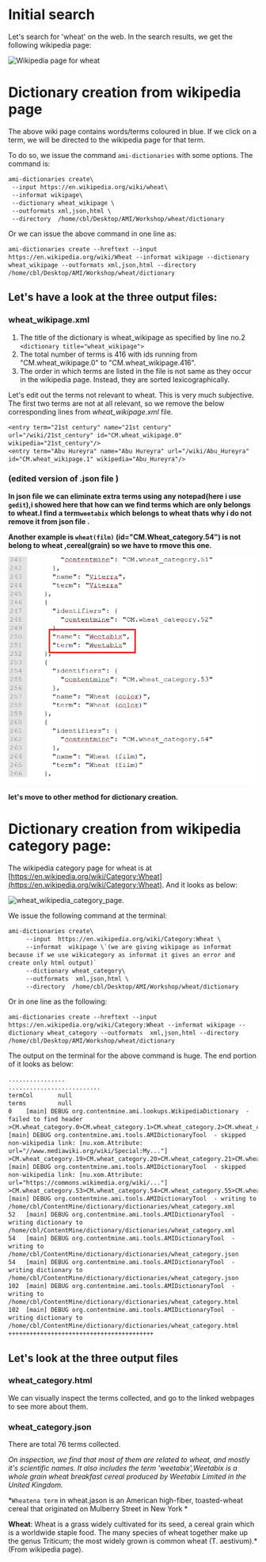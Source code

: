 # Initial search

Let's search for 'wheat' on the web. In the search results, we get the following wikipedia page:

![Wikipedia page for wheat](assets/WheatWikipedia.png)


# Dictionary creation from wikipedia page
The above wiki page contains words/terms coloured in blue. If we click on a term, we will be directed to the wikipedia page for that term.
   
To do so, we issue the command `ami-dictionaries` with some options. The command is:
```
ami-dictionaries create\
 --input https://en.wikipedia.org/wiki/wheat\
 --informat wikipage\
 --dictionary wheat_wikipage \
 --outformats xml,json,html \
 --directory  /home/cbl/Desktop/AMI/Workshop/wheat/dictionary
```
Or we can issue the above command in one line as:
```
ami-dictionaries create --hreftext --input https://en.wikipedia.org/wiki/Wheat --informat wikipage --dictionary wheat_wikipage --outformats xml,json,html --directory /home/cbl/Desktop/AMI/Workshop/wheat/dictionary
```


## Let's have a look at the three output files:
 
### wheat_wikipage.xml


1. The title of the dictionary is wheat_wikipage as specified by line no.2 `<dictionary title="wheat_wikipage">`
2. The total number of terms is 416 with ids running from "CM.wheat_wikipage.0" to "CM.wheat_wikipage.416".
3. The order in which terms are listed in the file is not same as they occur in the wikipedia page. Instead, they are sorted lexicographically.

Let's edit out the terms not relevant to wheat. This is very much subjective.
The first two terms are not at all relevant, so we remove the below corresponding lines from *wheat_wikipage.xml* file.
```
<entry term="21st century" name="21st century" url="/wiki/21st_century" id="CM.wheat_wikipage.0" wikipedia="21st_century"/>
<entry term="Abu Hureyra" name="Abu Hureyra" url="/wiki/Abu_Hureyra" id="CM.wheat_wikipage.1" wikipedia="Abu_Hureyra"/>
```

### (edited version of .json file )


**In json file we can eliminate extra terms using any notepad(here i use `gedit`),i showed here that how can we find terms which are only belongs to wheat.I find a term`weetabix` which belongs to wheat thats why i do not remove it from json file .**

**Another example is `wheat(film)` (id="CM.Wheat_category.54") is not belong to wheat ,cereal(grain) so we have to rmove this one.** 

![wheat_weetabix_term](assets/weetabix_term.png)

 **let's move to other method for dictionary creation.**  

# Dictionary creation from wikipedia category page:

The wikipedia category page for wheat is at [https://en.wikipedia.org/wiki/Category:Wheat](https://en.wikipedia.org/wiki/Category:Wheat). And it looks as below:

![wheat_wikipedia_category_page](https://github.com/petermr/tigr2ess/blob/master/crops/wheat/wheat_wikicategory_page.png).

We issue the following command at the terminal:
```
ami-dictionaries create\
     --input  https://en.wikipedia.org/wiki/Category:Wheat \
     --informat  wikipage \`(we are giving wikipage as informat because if we use wikicategory as informat it gives an error and create only html output)`
     --dictionary wheat_category\
     --outformats  xml,json,html \
     --directory  /home/cbl/Desktop/AMI/Workshop/wheat/dictionary
```

Or in one line as the following:
```
ami-dictionaries create --hreftext --input https://en.wikipedia.org/wiki/Category:Wheat --informat wikipage --dictionary wheat_category --outformats  xml,json,html --directory  /home/cbl/Desktop/AMI/Workshop/wheat/dictionary
```
   

The output on the terminal for the above command is huge. The end portion of it looks as below:
```
................
..........................
termCol       null
terms         null
0    [main] DEBUG org.contentmine.ami.lookups.WikipediaDictionary  - failed to find header
>CM.wheat_category.0>CM.wheat_category.1>CM.wheat_category.2>CM.wheat_category.3>CM.wheat_category.4>CM.wheat_category.5>CM.wheat_category.6>CM.wheat_category.7>CM.wheat_category.8>CM.wheat_category.9>CM.wheat_category.10>CM.wheat_category.11>CM.wheat_category.12>CM.wheat_category.13>CM.wheat_category.14>CM.wheat_category.15>CM.wheat_category.16>CM.wheat_category.17>CM.wheat_category.1850   [main] DEBUG org.contentmine.ami.tools.AMIDictionaryTool  - skipped non-wikipedia link: [nu.xom.Attribute: url="//www.mediawiki.org/wiki/Special:My..."]
>CM.wheat_category.19>CM.wheat_category.20>CM.wheat_category.21>CM.wheat_category.22>CM.wheat_category.23>CM.wheat_category.24>CM.wheat_category.25>CM.wheat_category.26>CM.wheat_category.27>CM.wheat_category.28>CM.wheat_category.29>CM.wheat_category.30>CM.wheat_category.31>CM.wheat_category.32>CM.wheat_category.33>CM.wheat_category.34>CM.wheat_category.35>CM.wheat_category.36>CM.wheat_category.37>CM.wheat_category.38>CM.wheat_category.39>CM.wheat_category.40>CM.wheat_category.41>CM.wheat_category.42>CM.wheat_category.43>CM.wheat_category.44>CM.wheat_category.45>CM.wheat_category.46>CM.wheat_category.47>CM.wheat_category.48>CM.wheat_category.49>CM.wheat_category.50>CM.wheat_category.51>CM.wheat_category.5251   [main] DEBUG org.contentmine.ami.tools.AMIDictionaryTool  - skipped non-wikipedia link: [nu.xom.Attribute: url="https://commons.wikimedia.org/wiki/..."]
>CM.wheat_category.53>CM.wheat_category.54>CM.wheat_category.55>CM.wheat_category.56>CM.wheat_category.57>CM.wheat_category.58>CM.wheat_category.59>CM.wheat_category.60>CM.wheat_category.61>CM.wheat_category.62>CM.wheat_category.63>CM.wheat_category.64>CM.wheat_category.65>CM.wheat_category.66>CM.wheat_category.67>CM.wheat_category.68>CM.wheat_category.69>CM.wheat_category.70>CM.wheat_category.71>CM.wheat_category.72>CM.wheat_category.73>CM.wheat_category.74>CM.wheat_category.75>CM.wheat_category.7652   [main] DEBUG org.contentmine.ami.tools.AMIDictionaryTool  - writing to /home/cbl/ContentMine/dictionary/dictionaries/wheat_category.xml
52   [main] DEBUG org.contentmine.ami.tools.AMIDictionaryTool  - writing dictionary to /home/cbl/ContentMine/dictionary/dictionaries/wheat_category.xml
54   [main] DEBUG org.contentmine.ami.tools.AMIDictionaryTool  - writing to /home/cbl/ContentMine/dictionary/dictionaries/wheat_category.json
54   [main] DEBUG org.contentmine.ami.tools.AMIDictionaryTool  - writing dictionary to /home/cbl/ContentMine/dictionary/dictionaries/wheat_category.json
102  [main] DEBUG org.contentmine.ami.tools.AMIDictionaryTool  - writing to /home/cbl/ContentMine/dictionary/dictionaries/wheat_category.html
102  [main] DEBUG org.contentmine.ami.tools.AMIDictionaryTool  - writing dictionary to /home/cbl/ContentMine/dictionary/dictionaries/wheat_category.html
+++++++++++++++++++++++++++++++++++++++++
``` 

## Let's look at the three output files


### wheat_category.html
We can visually inspect the terms collected, and go to the linked webpages to see more about them.

### wheat_category.json
There are total 76 terms collected.

*On inspection, we find that most of them are related to wheat, and mostly it's scientific names. It also includes the term 'weetabix',Weetabix is a whole grain wheat breakfast cereal produced by Weetabix Limited in the United Kingdom.* 

*`Wheatena term` in wheat.jason is an American high-fiber, toasted-wheat cereal that originated on Mulberry Street in New York *

**Wheat**: Wheat is a grass widely cultivated for its seed, a cereal grain which is a worldwide staple food. The many species of wheat together make up the genus Triticum; the most widely grown is common wheat (T. aestivum).* (From wikipedia page).

